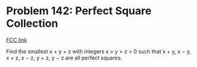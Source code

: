 # Problem 142: Perfect Square Collection

[FCC link](https://www.freecodecamp.org/learn/coding-interview-prep/project-euler/problem-142-perfect-square-collection)

Find the smallest x + y + z with integers x > y > z > 0 such that x + y, x − y,
x + z, x − z, y + z, y − z are all perfect squares.

